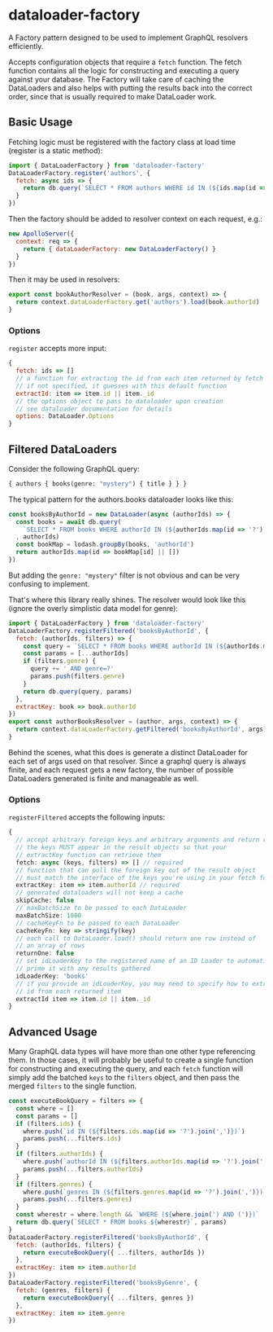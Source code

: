 # dataloader-factory
A Factory pattern designed to be used to implement GraphQL resolvers efficiently.

Accepts configuration objects that require a `fetch` function. The fetch function contains
all the logic for constructing and executing a query against your database. The Factory will
take care of caching the DataLoaders and also helps with putting the results back into the correct
order, since that is usually required to make DataLoader work.

## Basic Usage
Fetching logic must be registered with the factory class at load time (register is a static method):
```javascript
import { DataLoaderFactory } from 'dataloader-factory'
DataLoaderFactory.register('authors', {
  fetch: async ids => {
    return db.query(`SELECT * FROM authors WHERE id IN (${ids.map(id => '?').join(',')})`, ids)
  }
})
```
Then the factory should be added to resolver context on each request, e.g.:
```javascript
new ApolloServer({
  context: req => {
    return { dataLoaderFactory: new DataLoaderFactory() }
  }
})
```
Then it may be used in resolvers:
```javascript
export const bookAuthorResolver = (book, args, context) => {
  return context.dataLoaderFactory.get('authors').load(book.authorId)
}
```
### Options
`register` accepts more input:
```javascript
{
  fetch: ids => []
  // a function for extracting the id from each item returned by fetch
  // if not specified, it guesses with this default function
  extractId: item => item.id || item._id
  // the options object to pass to dataloader upon creation
  // see dataloader documentation for details
  options: DataLoader.Options
}
```

## Filtered DataLoaders
Consider the following GraphQL query:
```graphql
{ authors { books(genre: "mystery") { title } } }
```
The typical pattern for the authors.books dataloader looks like this:
```javascript
const booksByAuthorId = new DataLoader(async (authorIds) => {
  const books = await db.query(
    `SELECT * FROM books WHERE authorId IN (${authorIds.map(id => '?').join(',')})`
  , authorIds)
  const bookMap = lodash.groupBy(books, 'authorId')
  return authorIds.map(id => bookMap[id] || [])
})
```
But adding the `genre: "mystery"` filter is not obvious and can be very confusing to implement.

That's where this library really shines. The resolver would look like this
(ignore the overly simplistic data model for genre):
```javascript
import { DataLoaderFactory } from 'dataloader-factory'
DataLoaderFactory.registerFiltered('booksByAuthorId', {
  fetch: (authorIds, filters) => {
    const query = `SELECT * FROM books WHERE authorId IN (${authorIds.map('?').join(',')})`
    const params = [...authorIds]
    if (filters.genre) {
      query += ' AND genre=?'
      params.push(filters.genre)
    }
    return db.query(query, params)
  },
  extractKey: book => book.authorId
})
export const authorBooksResolver = (author, args, context) => {
  return context.dataLoaderFactory.getFiltered('booksByAuthorId', args).load(author.id)
}
```
Behind the scenes, what this does is generate a distinct DataLoader for each set of args used on that resolver. Since a graphql query is always finite, and each request gets a new factory, the number of possible DataLoaders generated is finite and manageable as well.

### Options
`registerFiltered` accepts the following inputs:
```typescript
{
  // accept arbitrary foreign keys and arbitrary arguments and return results
  // the keys MUST appear in the result objects so that your
  // extractKey function can retrieve them
  fetch: async (keys, filters) => [] // required
  // function that can pull the foreign key out of the result object
  // must match the interface of the keys you're using in your fetch function
  extractKey: item => item.authorId // required
  // generated dataloaders will not keep a cache
  skipCache: false
  // maxBatchSize to be passed to each DataLoader
  maxBatchSize: 1000
  // cacheKeyFn to be passed to each DataLoader
  cacheKeyFn: key => stringify(key)
  // each call to DataLoader.load() should return one row instead of
  // an array of rows
  returnOne: false
  // set idLoaderKey to the registered name of an ID Loader to automatically
  // prime it with any results gathered
  idLoaderKey: 'books'
  // if you provide an idLoaderKey, you may need to specify how to extract the
  // id from each returned item
  extractId item => item.id || item._id
}
```

## Advanced Usage
Many GraphQL data types will have more than one other type referencing them. In those
cases, it will probably be useful to create a single function for constructing and
executing the query, and each `fetch` function will simply add the batched `keys` to
the `filters` object, and then pass the merged `filters` to the single function.
```javascript
const executeBookQuery = filters => {
  const where = []
  const params = []
  if (filters.ids) {
    where.push(`id IN (${filters.ids.map(id => '?').join(',')})`)
    params.push(...filters.ids)
  }
  if (filters.authorIds) {
    where.push(`authorId IN (${filters.authorIds.map(id => '?').join(',')})`)
    params.push(...filters.authorIds)
  }
  if (filters.genres) {
    where.push(`genres IN (${filters.genres.map(id => '?').join(',')})`)
    params.push(...filters.genres)
  }
  const wherestr = where.length && `WHERE (${where.join(') AND (')})`
  return db.query(`SELECT * FROM books ${wherestr}`, params)
}
DataLoaderFactory.registerFiltered('booksByAuthorId', {
  fetch: (authorIds, filters) {
    return executeBookQuery({ ...filters, authorIds })
  },
  extractKey: item => item.authorId
})
DataLoaderFactory.registerFiltered('booksByGenre', {
  fetch: (genres, filters) {
    return executeBookQuery({ ...filters, genres })
  },
  extractKey: item => item.genre
})
```
